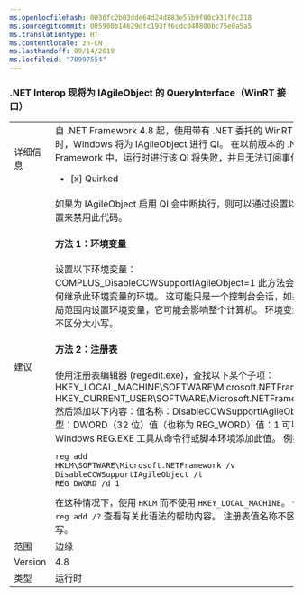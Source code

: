 ```yaml
---
ms.openlocfilehash: 0036fc2b03dde64d24d883e55b9f00c931f0c218
ms.sourcegitcommit: 005980b14629dfc193ff6cdc040800bc75e0a5a5
ms.translationtype: HT
ms.contentlocale: zh-CN
ms.lasthandoff: 09/14/2019
ms.locfileid: "70997554"
---
```

### <a name="net-interop-will-now-queryinterface-for-iagileobject-a-winrt-interface"></a>.NET Interop 现将为 IAgileObject 的 QueryInterface（WinRT 接口）

|   |   |
|---|---|
|详细信息|自 .NET Framework 4.8 起，使用带有 .NET 委托的 WinRT 事件时，Windows 将为 IAgileObject 进行 QI。  在以前版本的 .NET Framework 中，运行时进行该 QI 将失败，并且无法订阅事件。<ul><li>[x] Quirked</li></ul>|
|建议|如果为 IAgileObject 启用 QI 会中断执行，则可以通过设置以下配置来禁用此代码。 <h4>方法 1：环境变量</h4> 设置以下环境变量：COMPLUS_DisableCCWSupportIAgileObject=1 此方法会影响任何继承此环境变量的环境。 这可能只是一个控制台会话，如果在全局范围内设置环境变量，它可能会影响整个计算机。 环境变量名称不区分大小写。 <h4>方法 2：注册表</h4> 使用注册表编辑器 (regedit.exe)，查找以下某个子项：HKEY_LOCAL_MACHINE\SOFTWARE\Microsoft.NETFramework HKEY_CURRENT_USER\SOFTWARE\Microsoft.NETFramework 然后添加以下内容：值名称：DisableCCWSupportIAgileObject 类型：DWORD（32 位）值（也称为 REG_WORD）值：1 可以使用 Windows REG.EXE 工具从命令行或脚本环境添加此值。 例如:<pre><code class="lang-console">reg add HKLM\SOFTWARE\Microsoft\.NETFramework /v DisableCCWSupportIAgileObject /t REG_DWORD /d 1&#13;&#10;</code></pre>在这种情况下，使用 <code>HKLM</code> 而不使用 <code>HKEY_LOCAL_MACHINE</code>。 使用 <code>reg add /?</code> 查看有关此语法的帮助内容。 注册表值名称不区分大小写。|
|范围|边缘|
|Version|4.8|
|类型|运行时|
